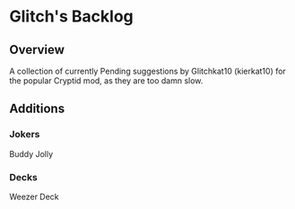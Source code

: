 # Glitch's Backlog
## Overview
A collection of currently Pending suggestions by Glitchkat10 (kierkat10) for the popular Cryptid mod, as they are too damn slow.
## Additions
### Jokers
Buddy Jolly
### Decks
Weezer Deck
